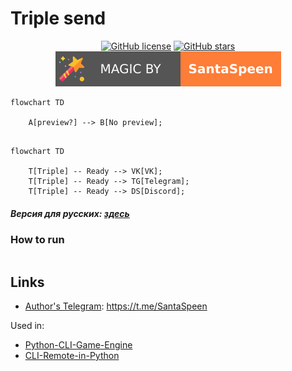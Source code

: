 # Triple send

<p align="center">
    <a href="https://github.com/SantaSpeen/Triple-send/blob/master/LICENSE"><img alt="GitHub license" src="https://img.shields.io/github/license/SantaSpeen/Triple-send?style=for-the-badge"></a>    
    <a href="https://github.com/SantaSpeen/Triple-send/stargazers"><img alt="GitHub stars" src="https://img.shields.io/github/stars/SantaSpeen/Triple-send?style=for-the-badge"></a>    
    <a href="https://github.com/SantaSpeen"><img src="./assets/magic_logo.svg" alt="magic"></a>
    <br/>

```mermaid
flowchart TD

    A[preview?] --> B[No preview];
    
```
```mermaid
flowchart TD

    T[Triple] -- Ready --> VK[VK];
    T[Triple] -- Ready --> TG[Telegram];
    T[Triple] -- Ready --> DS[Discord];

```
</p>

[//]: # (    <img src="./assets/preview.png" alt="preview">)

##### Версия для русских: [здесь](./README_RU.md)


### How to run

```python

```

## Links

* [Author's Telegram](https://t.me/SantaSpeen "SantaSpeen"): https://t.me/SantaSpeen

Used in: 

* [Python-CLI-Game-Engine](https://github.com/SantaSpeen/Python-CLI-Game-Engine)
* [CLI-Remote-in-Python](https://github.com/SantaSpeen/CLI-Remote-in-Python)
